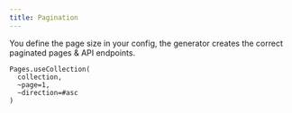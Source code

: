 ```yaml
---
title: Pagination
---
```


You define the page size in your config, the generator creates the correct paginated pages & API endpoints.

```reason
Pages.useCollection(
  collection,
  ~page=1,
  ~direction=#asc
)
```
